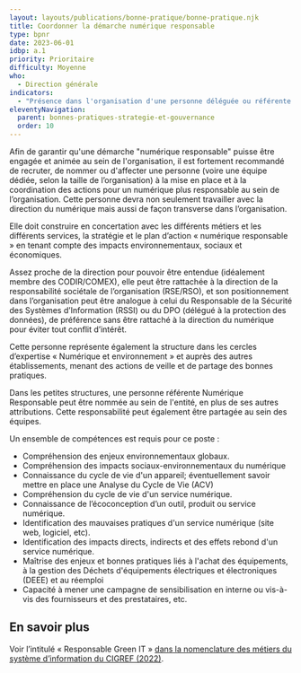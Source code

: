 ```yaml
---
layout: layouts/publications/bonne-pratique/bonne-pratique.njk
title: Coordonner la démarche numérique responsable
type: bpnr
date: 2023-06-01
idbp: a.1
priority: Prioritaire
difficulty: Moyenne
who:
  - Direction générale
indicators:
  - "Présence dans l'organisation d'une personne déléguée ou référente au numérique responsable : oui / non"
eleventyNavigation:
  parent: bonnes-pratiques-strategie-et-gouvernance
  order: 10
---
```


Afin de garantir qu'une démarche "numérique responsable" puisse être engagée et animée au sein de l'organisation, il est fortement recommandé de recruter,  de nommer ou d'affecter une personne (voire une équipe dédiée, selon la taille de l’organisation) à la mise en place et à la coordination des actions pour un numérique plus responsable au sein de l’organisation. Cette personne devra non seulement travailler avec la direction du numérique mais aussi de façon transverse dans l’organisation.

Elle doit construire en concertation avec les différents métiers et les différents services, la stratégie et le plan d’action « numérique responsable » en tenant compte des impacts environnementaux, sociaux et économiques.

Assez proche de la direction pour pouvoir être entendue (idéalement membre des CODIR/COMEX), elle peut être rattachée à la direction de la responsabilité sociétale de l’organisation (RSE/RSO), et son positionnement dans l’organisation peut être analogue à celui du Responsable de la Sécurité des Systèmes d’Information (RSSI) ou du DPO (délégué à la protection des données), de préférence sans être rattaché à la direction du numérique pour éviter tout conflit d’intérêt.

Cette personne représente également la structure dans les cercles d’expertise « Numérique et environnement » et auprès des autres établissements, menant des actions de veille et de partage des bonnes pratiques.

Dans les petites structures, une personne référente Numérique Responsable peut être nommée au sein de l'entité, en plus de ses autres attributions. Cette responsabilité peut également être partagée au sein des équipes.

Un ensemble de compétences est requis pour ce poste : 

* Compréhension des enjeux environnementaux globaux.
* Compréhension des impacts sociaux-environnementaux du numérique
* Connaissance du cycle de vie d'un appareil; éventuellement savoir mettre en place une Analyse du Cycle de Vie (ACV)
* Compréhension du cycle de vie d'un service numérique.
* Connaissance de l’écoconception d’un outil, produit ou service numérique.
* Identification des mauvaises pratiques d'un service numérique (site web, logiciel, etc).
* Identification des impacts directs, indirects et des effets rebond d'un service numérique.
* Maîtrise des enjeux et bonnes pratiques liés à l'achat des équipements, à la gestion des Déchets d'équipements électriques et électroniques (DEEE) et au réemploi
* Capacité à mener une campagne de sensibilisation en interne ou vis-à-vis des fournisseurs et des prestataires, etc.

## En savoir plus 
 
Voir l’intitulé « Responsable Green IT » [dans la nomenclature des métiers du système d’information du CIGREF (2022)](https://www.cigref.fr/wp/wp-content/uploads/2022/09/cigref_nomenclature_rh_des_profils_metiers_du_si_version_complete_2022.4.pdf).
